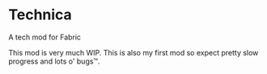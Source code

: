 # Technica
A tech mod for Fabric

This mod is very much WIP. This is also my first mod so expect pretty slow progress and lots o' bugs™.
